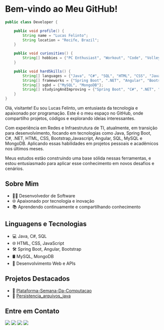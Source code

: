 # Bem-vindo ao Meu GitHub!
```java
public class Developer {  

    public void profile() {
        String name = "Lucas Felinto";
        String location = "Recife, Brazil";
    }

    public void curiosities() {
        String[] hobbies = {"PC Enthusiast", "Workout", "Code", "Volleyball", "Animes", "Self-knowledge"};
    }

    public void hardSkills() {
        String[] languages = {"Java", "C#", "SQL", "HTML", "CSS", "Javascript"};
        String[] frameworks = {"Spring Boot", ".NET", "Angular", "Bootstrap"};
        String[] sgbd = {"MySQL", "MongoDB"};
        String[] studyingAndImproving = {"Spring Boot", "C#", ".NET", "Angular", "Bootstrap"};
    }
}
```
Olá, visitante! Eu sou Lucas Felinto, um entusiasta da tecnologia e apaixonado por programação. Este é o meu espaço no GitHub, onde compartilho projetos, códigos e explorando ideias interessantes.

Com experiência em Redes e Infraestrutura de TI, atualmente, em transição para desenvolvimento, focando em tecnologias como Java, Spring Boot, C#, .NET, HTML, CSS, Bootstrap,Javascript, Angular, SQL, MySQL e MongoDB. Aplicando essas habilidades em projetos pessoais e acadêmicos nos últimos meses.

Meus estudos estão construindo uma base sólida nessas ferramentas, e estou entusiasmado para aplicar esse conhecimento em novos desafios e cenários.


## Sobre Mim

- 👨‍💻 Desenvolvedor de Software
- 🌐 Apaixonado por tecnologia e inovação
- 📚 Aprendendo continuamente e compartilhando conhecimento

## Linguagens e Tecnologias

- 💻 Java, C#, SQL
- 🌐 HTML, CSS, JavaScript
- 🛠️ Spring Boot, Angular, Bootstrap
- 🛢️ MySQL, MongoDB
- 🚀 Desenvolvimento Web e APIs

## Projetos Destacados

- 🌟 <a href="https://github.com/rafaelpdemelo/Plataforma-Semana-Da-Computacao/tree/master" target="_blank"> Plataforma-Semana-Da-Computacao</a>
- 🌟 <a href="https://github.com/lucasvfelinto/Persistencia_arquivos_java" target="_blank"> Persistencia_arquivos_java</a>

## Entre em Contato

<a href="https://www.linkedin.com/in/lucasvfelinto/" target="_blank"><img src="https://img.shields.io/badge/-LinkedIn-%230077B5?style=for-the-badge&logo=linkedin&logoColor=white" target="_blank"></a>
<a href="https://lucas-felinto-curriculo_2022.surge.sh/" target="_blank"><img src="https://img.shields.io/badge/-My%20WebSite-%23000000?style=for-the-badge&logo=website&logoColor=white&color=purple"></a>
<a href = "mailto: lucas.felinto.office@gmail.com"><img src="https://img.shields.io/badge/Gmail-D14836?style=for-the-badge&logo=gmail&logoColor=white" target="_blank"></a>
<a href="https://instagram.com/lucasvfelinto" target="_blank"><img src="https://img.shields.io/badge/-Instagram-%23E4405F?style=for-the-badge&logo=instagram&logoColor=white"></a>


